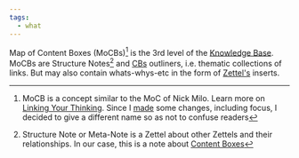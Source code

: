 ```yaml
---
tags:
  - what
---
```


Map of Content Boxes (MoCBs)[^202207311616-1] is the 3rd level of the [Knowledge Base](..\Knowledge%20Base.md). MoCBs are Structure Notes[^202207311616-2] and [CBs](..\Content%20Box.md) outliners, i.e. thematic collections of links. But may also contain whats-whys-etc in the form of [Zettel's](..\Zettel.md) inserts.

[^202207311616-1]: MoCB is a concept similar to the MoC of Nick Milo. Learn more on [Linking Your Thinking](https://www.linkingyourthinking.com/). Since I [made](..\Knowledge%20Forging%20Methodology.md) some changes, including focus, I decided to give a different name so as not to confuse readers
[^202207311616-2]: Structure Note or Meta-Note is a Zettel about other Zettels and their relationships. In our case, this is a note about [Content Boxes](..\Content%20Box.md)
